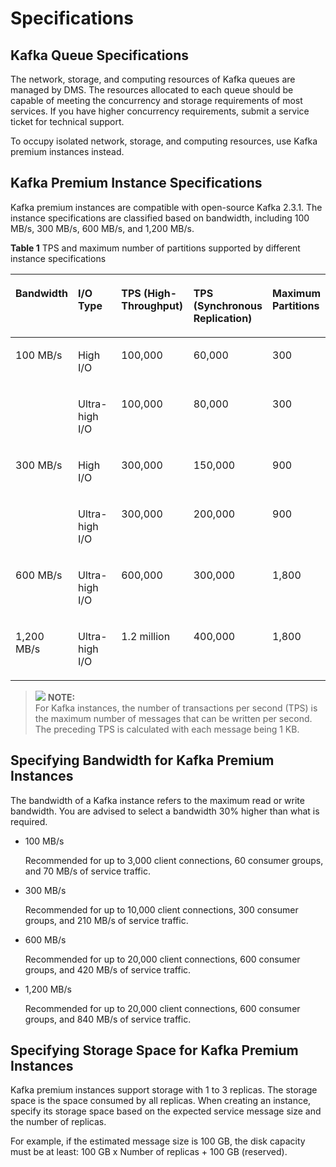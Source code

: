# Specifications<a name="EN-US_TOPIC_0201838023"></a>

## Kafka Queue Specifications<a name="en-us_topic_0159429488_section1616216232008"></a>

The network, storage, and computing resources of Kafka queues are managed by DMS. The resources allocated to each queue should be capable of meeting the concurrency and storage requirements of most services. If you have higher concurrency requirements, submit a service ticket for technical support.

To occupy isolated network, storage, and computing resources, use Kafka premium instances instead.

## Kafka Premium Instance Specifications<a name="en-us_topic_0159429488_section21958537463"></a>

Kafka premium instances are compatible with open-source Kafka 2.3.1. The instance specifications are classified based on bandwidth, including 100 MB/s, 300 MB/s, 600 MB/s, and 1,200 MB/s.

**Table  1**  TPS and maximum number of partitions supported by different instance specifications

<a name="en-us_topic_0159429488_table78751014154818"></a>
<table><thead align="left"><tr id="en-us_topic_0159429488_row887661474817"><th class="cellrowborder" valign="top" width="16.91169116911691%" id="mcps1.2.6.1.1"><p id="en-us_topic_0159429488_p187611474813"><a name="en-us_topic_0159429488_p187611474813"></a><a name="en-us_topic_0159429488_p187611474813"></a>Bandwidth</p>
</th>
<th class="cellrowborder" valign="top" width="19.79197919791979%" id="mcps1.2.6.1.2"><p id="en-us_topic_0159429488_p087601415481"><a name="en-us_topic_0159429488_p087601415481"></a><a name="en-us_topic_0159429488_p087601415481"></a>I/O Type</p>
</th>
<th class="cellrowborder" valign="top" width="23.54235423542354%" id="mcps1.2.6.1.3"><p id="en-us_topic_0159429488_p7876121417484"><a name="en-us_topic_0159429488_p7876121417484"></a><a name="en-us_topic_0159429488_p7876121417484"></a>TPS (High-Throughput)</p>
</th>
<th class="cellrowborder" valign="top" width="21.53215321532153%" id="mcps1.2.6.1.4"><p id="en-us_topic_0159429488_p2876514144817"><a name="en-us_topic_0159429488_p2876514144817"></a><a name="en-us_topic_0159429488_p2876514144817"></a>TPS (Synchronous Replication)</p>
</th>
<th class="cellrowborder" valign="top" width="18.22182218221822%" id="mcps1.2.6.1.5"><p id="en-us_topic_0159429488_p473420062316"><a name="en-us_topic_0159429488_p473420062316"></a><a name="en-us_topic_0159429488_p473420062316"></a>Maximum Partitions</p>
</th>
</tr>
</thead>
<tbody><tr id="en-us_topic_0159429488_row14876161419486"><td class="cellrowborder" rowspan="2" valign="top" width="16.91169116911691%" headers="mcps1.2.6.1.1 "><p id="en-us_topic_0159429488_p887611420481"><a name="en-us_topic_0159429488_p887611420481"></a><a name="en-us_topic_0159429488_p887611420481"></a>100 MB/s</p>
</td>
<td class="cellrowborder" valign="top" width="19.79197919791979%" headers="mcps1.2.6.1.2 "><p id="en-us_topic_0159429488_p587641494812"><a name="en-us_topic_0159429488_p587641494812"></a><a name="en-us_topic_0159429488_p587641494812"></a>High I/O</p>
</td>
<td class="cellrowborder" valign="top" width="23.54235423542354%" headers="mcps1.2.6.1.3 "><p id="en-us_topic_0159429488_p6876191454812"><a name="en-us_topic_0159429488_p6876191454812"></a><a name="en-us_topic_0159429488_p6876191454812"></a>100,000</p>
</td>
<td class="cellrowborder" valign="top" width="21.53215321532153%" headers="mcps1.2.6.1.4 "><p id="en-us_topic_0159429488_p13876214144813"><a name="en-us_topic_0159429488_p13876214144813"></a><a name="en-us_topic_0159429488_p13876214144813"></a>60,000</p>
</td>
<td class="cellrowborder" valign="top" width="18.22182218221822%" headers="mcps1.2.6.1.5 "><p id="en-us_topic_0159429488_p1973490132315"><a name="en-us_topic_0159429488_p1973490132315"></a><a name="en-us_topic_0159429488_p1973490132315"></a>300</p>
</td>
</tr>
<tr id="en-us_topic_0159429488_row987671494818"><td class="cellrowborder" valign="top" headers="mcps1.2.6.1.1 "><p id="en-us_topic_0159429488_p14877191414814"><a name="en-us_topic_0159429488_p14877191414814"></a><a name="en-us_topic_0159429488_p14877191414814"></a>Ultra-high I/O</p>
</td>
<td class="cellrowborder" valign="top" headers="mcps1.2.6.1.2 "><p id="en-us_topic_0159429488_p38771414124820"><a name="en-us_topic_0159429488_p38771414124820"></a><a name="en-us_topic_0159429488_p38771414124820"></a>100,000</p>
</td>
<td class="cellrowborder" valign="top" headers="mcps1.2.6.1.3 "><p id="en-us_topic_0159429488_p1787711464810"><a name="en-us_topic_0159429488_p1787711464810"></a><a name="en-us_topic_0159429488_p1787711464810"></a>80,000</p>
</td>
<td class="cellrowborder" valign="top" headers="mcps1.2.6.1.4 "><p id="en-us_topic_0159429488_p177341503239"><a name="en-us_topic_0159429488_p177341503239"></a><a name="en-us_topic_0159429488_p177341503239"></a>300</p>
</td>
</tr>
<tr id="en-us_topic_0159429488_row1987731414488"><td class="cellrowborder" rowspan="2" valign="top" width="16.91169116911691%" headers="mcps1.2.6.1.1 "><p id="en-us_topic_0159429488_p158771145486"><a name="en-us_topic_0159429488_p158771145486"></a><a name="en-us_topic_0159429488_p158771145486"></a>300 MB/s</p>
</td>
<td class="cellrowborder" valign="top" width="19.79197919791979%" headers="mcps1.2.6.1.2 "><p id="en-us_topic_0159429488_p81946616198"><a name="en-us_topic_0159429488_p81946616198"></a><a name="en-us_topic_0159429488_p81946616198"></a>High I/O</p>
</td>
<td class="cellrowborder" valign="top" width="23.54235423542354%" headers="mcps1.2.6.1.3 "><p id="en-us_topic_0159429488_p1219412617194"><a name="en-us_topic_0159429488_p1219412617194"></a><a name="en-us_topic_0159429488_p1219412617194"></a>300,000</p>
</td>
<td class="cellrowborder" valign="top" width="21.53215321532153%" headers="mcps1.2.6.1.4 "><p id="en-us_topic_0159429488_p19194186201918"><a name="en-us_topic_0159429488_p19194186201918"></a><a name="en-us_topic_0159429488_p19194186201918"></a>150,000</p>
</td>
<td class="cellrowborder" valign="top" width="18.22182218221822%" headers="mcps1.2.6.1.5 "><p id="en-us_topic_0159429488_p19734170132314"><a name="en-us_topic_0159429488_p19734170132314"></a><a name="en-us_topic_0159429488_p19734170132314"></a>900</p>
</td>
</tr>
<tr id="en-us_topic_0159429488_row1987711149481"><td class="cellrowborder" valign="top" headers="mcps1.2.6.1.1 "><p id="en-us_topic_0159429488_p919618691910"><a name="en-us_topic_0159429488_p919618691910"></a><a name="en-us_topic_0159429488_p919618691910"></a>Ultra-high I/O</p>
</td>
<td class="cellrowborder" valign="top" headers="mcps1.2.6.1.2 "><p id="en-us_topic_0159429488_p8196186121912"><a name="en-us_topic_0159429488_p8196186121912"></a><a name="en-us_topic_0159429488_p8196186121912"></a>300,000</p>
</td>
<td class="cellrowborder" valign="top" headers="mcps1.2.6.1.3 "><p id="en-us_topic_0159429488_p141960610191"><a name="en-us_topic_0159429488_p141960610191"></a><a name="en-us_topic_0159429488_p141960610191"></a>200,000</p>
</td>
<td class="cellrowborder" valign="top" headers="mcps1.2.6.1.4 "><p id="en-us_topic_0159429488_p373400192312"><a name="en-us_topic_0159429488_p373400192312"></a><a name="en-us_topic_0159429488_p373400192312"></a>900</p>
</td>
</tr>
<tr id="en-us_topic_0159429488_row10877414124815"><td class="cellrowborder" valign="top" width="16.91169116911691%" headers="mcps1.2.6.1.1 "><p id="en-us_topic_0159429488_p19877111424819"><a name="en-us_topic_0159429488_p19877111424819"></a><a name="en-us_topic_0159429488_p19877111424819"></a>600 MB/s</p>
</td>
<td class="cellrowborder" valign="top" width="19.79197919791979%" headers="mcps1.2.6.1.2 "><p id="en-us_topic_0159429488_p6887132015"><a name="en-us_topic_0159429488_p6887132015"></a><a name="en-us_topic_0159429488_p6887132015"></a>Ultra-high I/O</p>
</td>
<td class="cellrowborder" valign="top" width="23.54235423542354%" headers="mcps1.2.6.1.3 "><p id="en-us_topic_0159429488_p1088181172014"><a name="en-us_topic_0159429488_p1088181172014"></a><a name="en-us_topic_0159429488_p1088181172014"></a>600,000</p>
</td>
<td class="cellrowborder" valign="top" width="21.53215321532153%" headers="mcps1.2.6.1.4 "><p id="en-us_topic_0159429488_p1088417205"><a name="en-us_topic_0159429488_p1088417205"></a><a name="en-us_topic_0159429488_p1088417205"></a>300,000</p>
</td>
<td class="cellrowborder" valign="top" width="18.22182218221822%" headers="mcps1.2.6.1.5 "><p id="en-us_topic_0159429488_p1973450182313"><a name="en-us_topic_0159429488_p1973450182313"></a><a name="en-us_topic_0159429488_p1973450182313"></a>1,800</p>
</td>
</tr>
<tr id="en-us_topic_0159429488_row1020392861910"><td class="cellrowborder" valign="top" width="16.91169116911691%" headers="mcps1.2.6.1.1 "><p id="en-us_topic_0159429488_p1320352841912"><a name="en-us_topic_0159429488_p1320352841912"></a><a name="en-us_topic_0159429488_p1320352841912"></a>1,200 MB/s</p>
</td>
<td class="cellrowborder" valign="top" width="19.79197919791979%" headers="mcps1.2.6.1.2 "><p id="en-us_topic_0159429488_p1841726206"><a name="en-us_topic_0159429488_p1841726206"></a><a name="en-us_topic_0159429488_p1841726206"></a>Ultra-high I/O</p>
</td>
<td class="cellrowborder" valign="top" width="23.54235423542354%" headers="mcps1.2.6.1.3 "><p id="en-us_topic_0159429488_p6842252018"><a name="en-us_topic_0159429488_p6842252018"></a><a name="en-us_topic_0159429488_p6842252018"></a>1.2 million</p>
</td>
<td class="cellrowborder" valign="top" width="21.53215321532153%" headers="mcps1.2.6.1.4 "><p id="en-us_topic_0159429488_p98420232017"><a name="en-us_topic_0159429488_p98420232017"></a><a name="en-us_topic_0159429488_p98420232017"></a>400,000</p>
</td>
<td class="cellrowborder" valign="top" width="18.22182218221822%" headers="mcps1.2.6.1.5 "><p id="en-us_topic_0159429488_p187342062312"><a name="en-us_topic_0159429488_p187342062312"></a><a name="en-us_topic_0159429488_p187342062312"></a>1,800</p>
</td>
</tr>
</tbody>
</table>

>![](/images/icon-note.gif) **NOTE:**   
>For Kafka instances, the number of transactions per second \(TPS\) is the maximum number of messages that can be written per second. The preceding TPS is calculated with each message being 1 KB.  

## Specifying Bandwidth for Kafka Premium Instances<a name="en-us_topic_0159429488_section57651849164311"></a>

The bandwidth of a Kafka instance refers to the maximum read or write bandwidth. You are advised to select a bandwidth 30% higher than what is required.

-   100 MB/s

    Recommended for up to 3,000 client connections, 60 consumer groups, and 70 MB/s of service traffic.

-   300 MB/s

    Recommended for up to 10,000 client connections, 300 consumer groups, and 210 MB/s of service traffic.

-   600 MB/s

    Recommended for up to 20,000 client connections, 600 consumer groups, and 420 MB/s of service traffic.

-   1,200 MB/s

    Recommended for up to 20,000 client connections, 600 consumer groups, and 840 MB/s of service traffic.


## Specifying Storage Space for Kafka Premium Instances<a name="en-us_topic_0159429488_section2792821194417"></a>

Kafka premium instances support storage with 1 to 3 replicas. The storage space is the space consumed by all replicas. When creating an instance, specify its storage space based on the expected service message size and the number of replicas.

For example, if the estimated message size is 100 GB, the disk capacity must be at least: 100 GB x Number of replicas + 100 GB \(reserved\).

